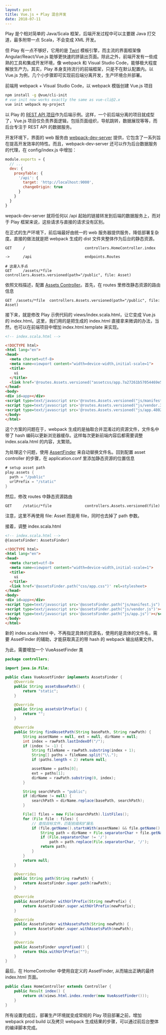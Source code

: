 ```yaml
---
layout: post
title: Vue.js + Play 混合开发
date: 2018-07-11
---
```

Play 是个相对简单的 Java/Scala 框架，后端开发过程中可以主要跟 Java 打交道，最多附带一点 Scala，不会变成 XML 开发。

但 Play 有一点不够好，它用的是 [Twirl](https://github.com/playframework/twirl) 模板引擎，而主流的界面框架像 Angular/React/Vue.js 能够更快速的拼装出页面。除此之外，前端开发有一些成熟的工具和集成开发环境，像 webpack 和 Visual Studio Code，能够极大程度解放生产力。其实，Play 本身支持流行的前端框架，只是不在默认配置内。以 Vue.js 为例，几个小步骤即可实现前后端分离开发，生产环境合并部署。

前端用 webpack + Visual Studio Code，以 webpack 模版创建 Vue.js 项目

```bash
npm install -g @vue/cli-init
# vue init now works exactly the same as vue-cli@2.x
vue init webpack my-project
```

以 Play 的 [REST API 项目](https://github.com/playframework/play-java-rest-api-example/tree/2.6.x)作为后端示例。这样，一个前后端分离的项目就成型了，Vue.js 项目仅负责界面逻辑，包括页面组织，导航跳转，数据展现等等，而后台专注于 REST API 的数据服务。

开发环境下，界面的 web 服务由 [webpack-dev-server](https://webpack.js.org/guides/development/#using-webpack-dev-server) 提供，它包含了一系列旨在提高开发效率的特性。而且，webpack-dev-server 还可以作为后台数据服务的代理，在 config/index.js 中增加：

```Javascript
module.exports = {
  // ...
  dev: {
    proxyTable: {
      '/api': {
        target: 'http://localhost:9000',
        changeOrigin: true
      }
    }
  }
}
```

wepack-dev-server 就将任何以 /api 起始的链接转发到后端的数据服务上，而对于 Play 框架来说，这些请求与直接的请求没有区别。

在正式的生产环境下，前后端最好由统一的 web 服务器提供服务，降低部署复杂度。直接的做法就是把 webpack 生成的 dist 文件夹整体作为后台的静态资源。

```
GET     /                           controllers.HomeController.index

->      /api                        endpoints.Routes

# 这是入手点
GET     /assets/*file               controllers.Assets.versioned(path="/public", file: Asset)
```
依照文档描述，配置 [Assets Controller](https://www.playframework.com/documentation/2.6.x/AssetsOverview#the-assets-controller)。首先，在 routes 里修改静态资源的路由信息
```
GET  /assets/*file  controllers.Assets.versioned(path="/public", file: Asset)
```
接下来，就是修改 Play 示例代码的 views/index.scala.html，让它变成 Vue.js 的 index.html。这里，我们用的是把生成的 index.html 直接拿来微调的办法，当然，也可以在前端项目中增加 index.html.template 来实现。
```html
<!-- index.scala.html -->

<!DOCTYPE html>
<html lang="en">
<head>
  <meta charset=utf-8>
  <meta name=viewport content="width=device-width,initial-scale=1">
  <title>
    ui
  </title>
  <link href='@routes.Assets.versioned("assetcss/app.7a27261b57054469e5aa6196ff2a634a0e36368a.css")' rel=stylesheet>
</head>
<body>
<div id=app></div>
<script type=text/javascript src='@routes.Assets.versioned("js/manifest.fb1c0051aa2af0e62d3de62c6c374b87838ecf9b.js")'></script>
<script type=text/javascript src='@routes.Assets.versioned("js/vendor.31e2f39332bf57cfb205484cc04b7d2f30ab6107.js")'></script>
<script type=text/javascript src='@routes.Assets.versioned("js/app.48022844b9ea394376dd0906cc890dd6269c3ade.js")'></script>
</body>
</html>
```
这个方案的问题在于，webpack 生成的是抽取合并混淆过的资源文件，文件名中带了 hash 编码以更新浏览器缓存。这样每次更新前端内容后都需要调整 index.scala.html 的内容，太繁琐。

为处理这个问题，使用 [AssertFinder](https://www.playframework.com/documentation/2.6.x/AssetsOverview#using-configuration-and-assetsfinder) 来自动替换文件名。回到配置 asset controller 的步骤，在 application.conf 里添加静态资源的位置信息
```Scala
# setup asset path
play.assets {
  path = "/public"
  urlPrefix = "/static"
}
```
然后，修改 routes 中静态资源路由
```
GET     /static/*file               controllers.Assets.versioned(file)
```
注意，这里不再使用 file: Asset 而是用 file，同时也去掉了 path 参数。

接着，调整 index.scala.html
```html
<!-- index.scala.html -->
@(assetsFinder: AssetsFinder)

<!DOCTYPE html>
<html lang="en">
<head>
  <meta charset=utf-8>
  <meta name=viewport content="width=device-width,initial-scale=1">
  <title>
    ui
  </title>
  <link href='@assetsFinder.path("css/app.css")' rel=stylesheet>
</head>
<body>
<div id=app></div>
<script type=text/javascript src='@assetsFinder.path("js/manifest.js")'></script>
<script type=text/javascript src='@assetsFinder.path("js/vendor.js")'></script>
<script type=text/javascript src='@assetsFinder.path("js/app.js")'></script>
</body>
</html>
```
新的 index.scala.html 中，不再指定具体的资源名，使用的是具体的文件名，需要 AssetFinder 的辅助，才能获取真正的带 hash 的 webpack 输出结果文件。

为此，需要增加一个 VueAssetFinder 类
```Java
package controllers;

import java.io.File;

public class VueAssetFinder implements AssetsFinder {
    @Override
    public String assetsBasePath() {
        return "static";
    }

    @Override
    public String assetsUrlPrefix() {
        return "";
    }

    @Override
    public String findAssetPath(String basePath, String rawPath) {
        String assetName = null, ext = null, dirName = null;
        int index = rawPath.lastIndexOf("/");
        if (index != -1) {
            String fileName = rawPath.substring(index + 1);
            String[] paths = fileName.split("\\.");
            if (paths.length < 2) return null;

            assetName = paths[0];
            ext = paths[1];
            dirName = rawPath.substring(0, index);
        }

        String searchPath = "public";
        if (dirName != null) {
            searchPath = dirName.replace(basePath, searchPath);
        }

        File[] files = new File(searchPath).listFiles();
        for (File file : files) {
            // 查找目标文件，匹配前缀和扩展名
            if (file.getName().startsWith(assetName) && file.getName().endsWith(ext)) {
                String path = dirName + File.separatorChar + file.getName();
                if (File.separatorChar != '/')
                    path = path.replace(File.separatorChar, '/');
                return path;
            }
        }
        return null;
    }

    @Overrides
    public String path(String rawPath) {
        return AssetsFinder.super.path(rawPath);
    }

    @Override
    public AssetsFinder withUrlPrefix(String newPrefix) {
        return AssetsFinder.super.withUrlPrefix(newPrefix);
    }

    @Override
    public AssetsFinder withAssetsPath(String newPath) {
        return AssetsFinder.super.withAssetsPath(newPath);
    }

    @Override
    public AssetsFinder unprefixed() {
        return this.withUrlPrefix("");
    }
}
```

最后，在 HomeController 中使用自定义的 AssetFinder, 从而输出正确的最终 index.html 页面。
```Java
public class HomeController extends Controller {
    public Result index() {
        return ok(views.html.index.render(new VueAssetFinder()));
    }
}
```
所有设置完成后，部署生产环境就变成常规的 Play 项目部署之前，增加 webpack prod build 以及拷贝 webpack 生成结果的步骤，可以通过前后台整体的编译脚本完成。

